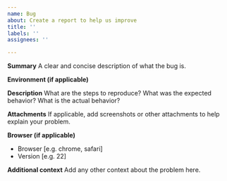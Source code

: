 ```yaml
---
name: Bug
about: Create a report to help us improve
title: ''
labels: ''
assignees: ''

---
```


**Summary**
A clear and concise description of what the bug is.

**Environment (if applicable)**

**Description**
What are the steps to reproduce?  What was the expected behavior?  What is the actual behavior?

**Attachments**
If applicable, add screenshots or other attachments to help explain your problem.

**Browser (if applicable)**
 - Browser [e.g. chrome, safari]
 - Version [e.g. 22]

**Additional context**
Add any other context about the problem here.
